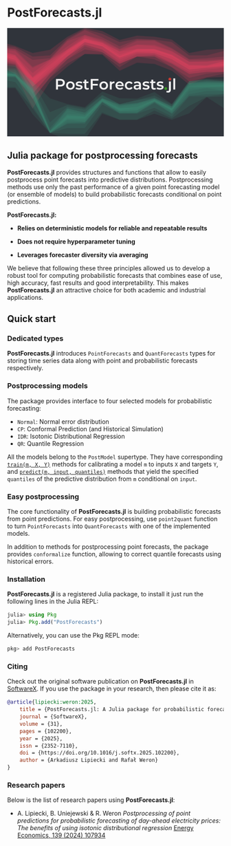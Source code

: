# PostForecasts.jl
![image](images/banner.png)

## Julia package for postprocessing forecasts
**PostForecasts.jl** provides structures and functions that allow to easily postprocess point forecasts into predictive distributions. Postprocessing methods use only the past performance of a given point forecasting model (or ensemble of models) to build probabilistic forecasts conditional on point predictions.

**PostForecasts.jl:**

- **Relies on deterministic models for reliable and repeatable results**

- **Does not require hyperparameter tuning**

- **Leverages forecaster diversity via averaging**

We believe that following these three principles allowed us to develop a robust tool for computing probabilistic forecasts that combines ease of use, high accuracy, fast results and good interpretability. This makes **PostForecasts.jl** an attractive choice for both academic and industrial applications.

## Quick start

### Dedicated types
**PostForecasts.jl** introduces `PointForecasts` and `QuantForecasts` types for storing time series data along with point and probabilistic forecasts respectively.

### Postprocessing models
The package provides interface to four selected models for probabilistic forecasting:
- `Normal`:  Normal error distribution
- `CP`: Conformal Prediction (and Historical Simulation)
- `IDR`: Isotonic Distributional Regression
- `QR`: Quantile Regression

All the models belong to the `PostModel` supertype. They have corresponding [`train(m, X, Y)`](models.md#Training-and-prediction) methods for calibrating a model `m` to inputs `X` and targets `Y`, and [`predict(m, input, quantiles)`](models.md#Training-and-prediction) methods that yield the specified `quantiles` of the predictive distribution from `m` conditional on `input`.

### Easy postprocessing
The core functionality of **PostForecasts.jl** is building probabilistic forecasts from point predictions. For easy postprocessing, use `point2quant` function to turn `PointForecasts` into `QuantForecasts` with one of the implemented models.

In addition to methods for postprocessing point forecasts, the package provides `conformalize` function, allowing to correct quantile forecasts using historical errors.

### Installation
**PostForecasts.jl** is a registered Julia package, to install it just run the following lines in the Julia REPL:

```julia
julia> using Pkg
julia> Pkg.add("PostForecasts")
```

Alternatively, you can use the Pkg REPL mode:
```julia
pkg> add PostForecasts
```

### Citing
Check out the original software publication on **PostForecasts.jl** in [SoftwareX](https://doi.org/10.1016/j.softx.2025.102200). If you use the package in your research, then please cite it as:
```bibtex
@article{lipiecki:weron:2025,
    title = {PostForecasts.jl: A Julia package for probabilistic forecasting by postprocessing point predictions},
    journal = {SoftwareX},
    volume = {31},
    pages = {102200},
    year = {2025},
    issn = {2352-7110},
    doi = {https://doi.org/10.1016/j.softx.2025.102200},
    author = {Arkadiusz Lipiecki and Rafał Weron}
}
```

### Research papers
Below is the list of research papers using **PostForecasts.jl**:
- A. Lipiecki, B. Uniejewski & R. Weron *Postprocessing of point predictions for probabilistic forecasting of day-ahead electricity prices: The benefits of using isotonic distributional regression* [Energy Economics, 139 (2024) 107934](https://doi.org/10.1016/j.eneco.2024.107934)
